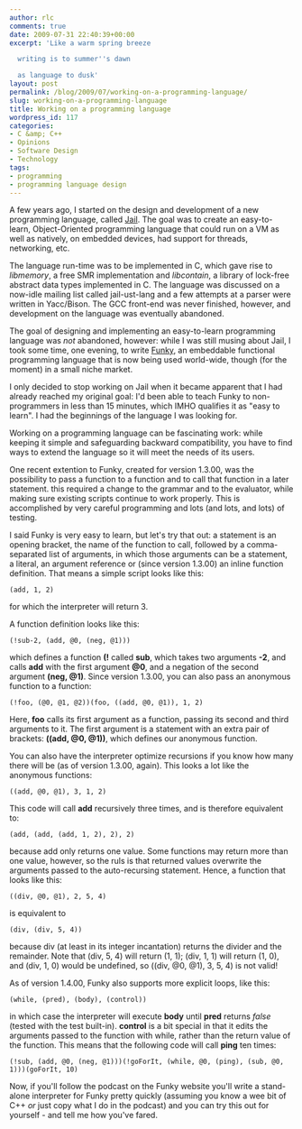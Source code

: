 ```yaml
---
author: rlc
comments: true
date: 2009-07-31 22:40:39+00:00
excerpt: 'Like a warm spring breeze

  writing is to summer''s dawn

  as language to dusk'
layout: post
permalink: /blog/2009/07/working-on-a-programming-language/
slug: working-on-a-programming-language
title: Working on a programming language
wordpress_id: 117
categories:
- C &amp; C++
- Opinions
- Software Design
- Technology
tags:
- programming
- programming language design
---
```


A few years ago, I started on the design and development of a new programming language, called [Jail](http://jail-ust.sf.net). The goal was to create an easy-to-learn, Object-Oriented programming language that could run on a VM as well as natively, on embedded devices, had support for threads, networking, etc.

The language run-time was to be implemented in C, which gave rise to _libmemory_, a free SMR implementation and _libcontain_, a library of lock-free abstract data types implemented in C. The language was discussed on a now-idle mailing list called jail-ust-lang and a few attempts at a parser were written in Yacc/Bison. The GCC front-end was never finished, however, and development on the language was eventually abandoned.

The goal of designing and implementing an easy-to-learn programming language was _not_ abandoned, however: while I was still musing about Jail, I took some time, one evening, to write [Funky](http://funky.vlinder.ca), an embeddable functional programming language that is now being used world-wide, though (for the moment) in a small niche market.

I only decided to stop working on Jail when it became apparent that I had already reached my original goal: I'd been able to teach Funky to non-programmers in less than 15 minutes, which IMHO qualifies it as "easy to learn". I had the beginnings of the language I was looking for.

Working on a programming language can be fascinating work: while keeping it simple and safeguarding backward compatibility, you have to find ways to extend the language so it will meet the needs of its users.

One recent extention to Funky, created for version 1.3.00, was the possibility to pass a function to a function and to call that function in a later statement. this required a change to the grammar and to the evaluator, while making sure existing scripts continue to work properly. This is accomplished by very careful programming and lots (and lots, and lots) of testing.

I said Funky is very easy to learn, but let's try that out: a statement is an opening bracket, the name of the function to call, followed by a comma-separated list of arguments, in which those arguments can be a statement, a literal, an argument reference or (since version 1.3.00) an inline function definition. That means a simple script looks like this:

    
    (add, 1, 2)


for which the interpreter will return 3.

A function definition looks like this:

    
    (!sub-2, (add, @0, (neg, @1)))


which defines a function **(!** called **sub**, which takes two arguments **-2**, and calls **add** with the first argument **@0**, and a negation of the second argument **(neg, @1)**. Since version 1.3.00, you can also pass an anonymous function to a function:

    
    (!foo, (@0, @1, @2))(foo, ((add, @0, @1)), 1, 2)


Here, **foo** calls its first argument as a function, passing its second and third arguments to it. The first argument is a statement with an extra pair of brackets: **((add, @0, @1))**, which defines our anonymous function.

You can also have the interpreter optimize recursions if you know how many there will be (as of version 1.3.00, again). This looks a lot like the anonymous functions:

    
    ((add, @0, @1), 3, 1, 2)


This code will call **add** recursively three times, and is therefore equivalent to:

    
    (add, (add, (add, 1, 2), 2), 2)


because add only returns one value. Some functions may return more than one value, however, so the ruls is that returned values overwrite the arguments passed to the auto-recursing statement. Hence, a function that looks like this:

    
    ((div, @0, @1), 2, 5, 4)


is equivalent to

    
    (div, (div, 5, 4))


because div (at least in its integer incantation) returns the divider and the remainder. Note that (div, 5, 4) will return (1, 1); (div, 1, 1) will return (1, 0), and (div, 1, 0) would be undefined, so ((div, @0, @1), 3, 5, 4) is not valid!

As of version 1.4.00, Funky also supports more explicit loops, like this:

    
    (while, (pred), (body), (control))


in which case the interpreter will execute **body** until **pred** returns _false_ (tested with the test built-in). **control** is a bit special in that it edits the arguments passed to the function with while, rather than the return value of the function. This means that the following code will call **ping** ten times:

    
    (!sub, (add, @0, (neg, @1)))(!goForIt, (while, @0, (ping), (sub, @0, 1)))(goForIt, 10)


Now, if you'll follow the podcast on the Funky website you'll write a stand-alone interpreter for Funky pretty quickly (assuming you know a wee bit of C++ _or_ just copy what I do in the podcast) and you can try this out for yourself - and tell me how you've fared.
